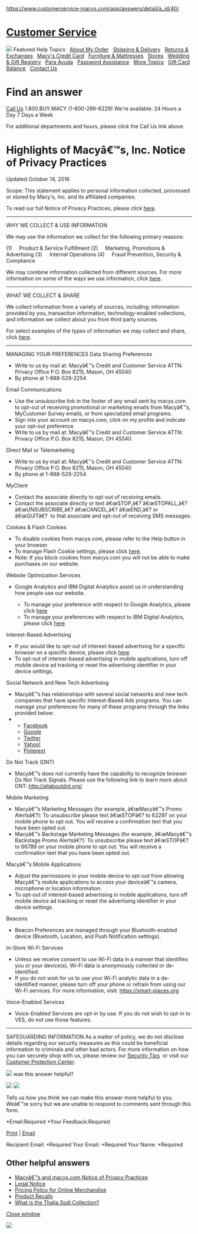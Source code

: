 https://www.customerservice-macys.com/app/answers/detail/a_id/40/

[Customer Service](https://www.customerservice-macys.com/)
==========================================================

![](https://www.customerservice-macys.com/euf/assets/images/spacer.gif)
Featured Help Topics
 
[About My Order](https://www.customerservice-macys.com/app/answers/list/session/L2F2LzEvdGltZS8xNDk1MzgyMTQxL3NpZC9kU293Vjdqbg==/c/2)
 
[Shipping & Delivery](https://www.customerservice-macys.com/app/answers/list/session/L2F2LzEvdGltZS8xNDk1MzgyMTQxL3NpZC9kU293Vjdqbg==/c/3)
 
[Returns & Exchanges](https://www.customerservice-macys.com/app/answers/list/session/L2F2LzEvdGltZS8xNDk1MzgyMTQxL3NpZC9kU293Vjdqbg==/c/4)
 
[Macy's Credit Card](https://www.customerservice-macys.com/app/answers/list/session/L2F2LzEvdGltZS8xNDk1MzgyMTQxL3NpZC9kU293Vjdqbg==/c/5)
 
[Furniture & Mattresses](https://www.customerservice-macys.com/app/answers/list/session/L2F2LzEvdGltZS8xNDk1MzgyMTQxL3NpZC9kU293Vjdqbg==/c/6)
 
[Stores](https://www.customerservice-macys.com/app/answers/list/session/L2F2LzEvdGltZS8xNDk1MzgyMTQxL3NpZC9kU293Vjdqbg==/c/7)
 
[Wedding & Gift Registry](https://www.customerservice-macys.com/app/answers/list/session/L2F2LzEvdGltZS8xNDk1MzgyMTQxL3NpZC9kU293Vjdqbg==/c/8)
 
[Para Ayuda](https://www.customerservice-macys.com/app/answers/list/session/L2F2LzEvdGltZS8xNDk1MzgyMTQxL3NpZC9kU293Vjdqbg==/c/13)
 
[Password Assistance](https://www.customerservice-macys.com/app/answers/detail/a_id/148)
 
[More Topics](https://www.customerservice-macys.com/app/answers/browse)
 
[Gift Card Balance](http://www1.macys.com/service/gift/index.ognc)
 
[Contact Us](https://www.customerservice-macys.com/app/contact/session/L2F2LzEvdGltZS8xNDk1MzgyMTQxL3NpZC9kU293Vjdqbg==)
 

Find an answer
==============

[Call Us](https://customerservice.macys.com/app/answers/detail/a_id/4518)
<span> 1.800.BUY.MACY</span>
(1-800-289-6229)
<span>We're available:</span>
24 Hours a Day
7 Days a Week

For additional departments and hours, please click the Call Us link above.

Highlights of Macyâ€™s, Inc. Notice of Privacy Practices
========================================================

<span><span><span>Updated October 14, 2016</span></span></span>

<span>Scope:</span> This statement applies to personal information collected, processed or stored by Macy's, Inc. and its affiliated companies.

<span>To read our full Notice of Privacy Practices, please click</span> [here](https://www.customerservice-macys.com/app/answers/detail/a_id/595/session/L2F2LzEvdGltZS8xNDk1MzgyMTQxL3NpZC9kU293Vjdqbg==).

------------------------------------------------------------------------

<span>WHY WE COLLECT & USE INFORMATION</span>

<span>We may use the information we collect for the following primary reasons:</span>

<span>(1)     Product & Service Fulfillment
(2)     Marketing, Promotions & Advertising
(3)     Internal Operations
(4)     Fraud Prevention, Security & Compliance
</span>

<span>We may combine information collected from different sources. For more information on some of the ways we use information, click [here](https://www.customerservice-macys.com/app/answers/detail/a_id/595#IT).</span>

------------------------------------------------------------------------

<span>WHAT WE COLLECT & SHARE</span>

We collect information from a variety of sources, including: information provided by you, transaction information, technology-enabled collections, and information we collect about you from third party sources.

For select examples of the types of information we may collect and share, click [here](https://www.customerservice-macys.com/app/answers/detail/a_id/595#share).

------------------------------------------------------------------------

<span>MANAGING YOUR PREFERENCES</span>
<span>Data Sharing Preferences</span>

-   Write to us by mail at:
    Macyâ€™s Credit and Customer Service
    ATTN: Privacy Office
    P.O. Box 8215, Mason, OH 45040
-   By phone at 1-888-529-2254

<span>Email Communications</span>

-   Use the unsubscribe link in the footer of any email sent by macys.com to opt-out of receiving promotional or marketing emails from Macyâ€™s, MyCustomer Survey emails, or from specialized email programs.
-   Sign into your account on macys.com, click on my profile and indicate your opt-out preference.
-   Write to us by mail at:
    Macyâ€™s Credit and Customer Service
    ATTN: Privacy Office
    P.O. Box 8215, Mason, OH 45040

<span>Direct Mail or Telemarketing</span>

-   Write to us by mail at:
    Macyâ€™s Credit and Customer Service
    ATTN: Privacy Office
    P.O. Box 8215, Mason, OH 45040
-   By phone at 1-888-529-2254

<span>MyClient</span>

-   Contact the associate directly to opt-out of receiving emails.
-   Contact the associate directly or text â€œSTOP,â€? â€œSTOPALL,â€? â€œUNSUBSCRIBE,â€? â€œCANCEL,â€? â€œEND,â€? or â€œQUITâ€?  to that associate and opt-out of receiving SMS messages.

<span>Cookies & Flash Cookies</span>

-   To disable cookies from macys.com, please refer to the Help button in your browser.
-   To manage Flash Cookie settings, please click [here](http://www.macromedia.com/support/documentation/en/flashplayer/help/settings_manager.html).
-   Note: If you block cookies from macys.com you will not be able to make purchases on our website.

<span>Website Optimization Services</span>

-   <span>Google Analytics and IBM Digital Analytics assist us in understanding how people use our website.</span>

    -   To manage your preference with respect to Google Analytics, please click [here](https://tools.google.com/dlpage/gaoptout)
    -   To manage your preferences with respect to IBM Digital Analytics, please click [here](http://www.macys.com/service/policies/ibmdigitalanalytics_options.jsp)

<span><a href="" id="adv"></a>Interest-Based Advertising</span>

-   If you would like to opt-out of interest-based advertising for a specific browser on a specific device, please click [here](http://www.networkadvertising.org/managing/opt_out.asp).
-   To opt-out of interest-based advertising in mobile applications, turn off mobile device ad tracking or reset the advertising identifier in your device settings.

<span>Social Network and New Tech Advertising</span>

-   Macyâ€™s has relationships with several social networks and new tech companies that have specific Interest-Based Ads programs. You can manage your preferences for many of these programs through the links provided below:
-   -   [Facebook](https://www.facebook.com/about/ads)
    -   [Google](https://www.google.com/settings/u/0/ads/authenticated?hl=en)  
    -   [Twitter](https://support.twitter.com/articles/20170405) 
    -   [Yahoo!](https://info.yahoo.com/privacy/in/yahoo/preferences/)  
    -   [Pinterest](https://help.pinterest.com/en/articles/personalization-and-data)

<span>Do Not Track (DNT)</span>

-   Macyâ€™s does not currently have the capability to recognize browser Do Not Track Signals. Please use the following link to learn more about DNT: <http://allaboutdnt.org/>

<span>Mobile Marketing</span>

-   Macyâ€™s Marketing Messages (for example, â€œMacyâ€™s Promo Alertsâ€?): To unsubscribe please text â€œSTOPâ€? to 62297 on your mobile phone to opt out. You will receive a confirmation text that you have been opted out.
-   Macyâ€™s Backstage Marketing Messages (for example, â€œMacyâ€™s Backstage Promo Alertsâ€?): To unsubscribe please text â€œSTOPâ€? to 66789 on your mobile phone to opt out. You will receive a confirmation text that you have been opted out.

<span>Macyâ€™s Mobile Applications</span>

-   Adjust the permissions in your mobile device to opt-out from allowing Macyâ€™s mobile applications to access your deviceâ€™s camera, microphone or location information.
-   To opt-out of interest-based advertising in mobile applications, turn off mobile device ad tracking or reset the advertising identifier in your device settings.

<span>Beacons</span>

-   Beacon Preferences are managed through your Bluetooth-enabled device (Bluetooth, Location, and Push Notification settings).

<span>In-Store Wi-Fi Services</span>

-   Unless we receive consent to use Wi-Fi data in a manner that identifies you or your device(s), Wi-Fi data is anonymously collected or de-identified.  
-   If you do not wish for us to use your Wi-Fi analytic data in a de-identified manner, please turn off your phone or refrain from using our Wi-Fi services. For more information, visit: <https://smart-places.org>

<span>Voice-Enabled Services</span>

-   Voice-Enabled Services are opt-in by use. If you do not wish to opt-in to VES, do not use those features.

------------------------------------------------------------------------

<span>SAFEGUARDING INFORMATION</span>
As a matter of policy, we do not disclose details regarding our security measures as this could be beneficial information to criminals and other bad actors.
For more information on how you can securely shop with us, please review our [Security Tips](https://www.customerservice-macys.com/app/answers/detail/a_id/42/session/L2F2LzEvdGltZS8xNDk1MzgyMTQxL3NpZC9kU293Vjdqbg==)  or visit our [Customer Protection Center](https://www.customerservice-macys.com/app/answers/list/c/15).

<img src="https://www.customerservice-macys.com/euf/assets/images/wide-content-separator.png" class="negativeLeftMargin" />
was this answer helpful?

<img src="https://www.customerservice-macys.com/euf/assets/images/yes_button.png" id="rn_CustomAnswerFeedback_9_RatingYesButton" class="rn_RatingButton" /> <img src="https://www.customerservice-macys.com/euf/assets/images/no_button.png" id="rn_CustomAnswerFeedback_9_RatingNoButton" class="rn_RatingButton" />

Tells us how you think we can make this answer more helpful to you. Weâ€™re sorry but we are unable to respond to comments sent through this form.

<span class="rn_Required">\*</span>Email:<span class="rn_ScreenReaderOnly">Required</span> <span class="rn_Required">\*</span>Your Feedback:<span class="rn_ScreenReaderOnly">Required</span>

<span id="rn_PrintPageLink_10" class="rn_PrintPageLink"> [<span>Print</span>](https://www.customerservice-macys.com/euf/rightnow/optimized/1491512470/themes/standard/ "Print this page") </span> |
<a href="https://www.customerservice-macys.com/euf/rightnow/optimized/1491512470/themes/standard/" id="rn_EmailAnswerLink_11_Link" title="Email a link to this answer"><span>Email</span></a>

Recipient Email: <span class="rn_Required"> \*</span><span class="rn_ScreenReaderOnly">Required</span> Your Email: <span class="rn_Required"> \*</span><span class="rn_ScreenReaderOnly">Required</span> Your Name: <span class="rn_Required"> \*</span><span class="rn_ScreenReaderOnly">Required</span>

Other helpful answers
---------------------

-   <a href="https://www.customerservice-macys.com/app/answers/detail/a_id/595/related/1/session/L2F2LzEvdGltZS8xNDk1MzgyMTQxL3NpZC9kU293Vjdqbg==?cm_sp=macys_customer_service-_-Other%20helpful%20answers-_-Macyâs%20and%20macys.com%20Notice%20of%20Privacy%20Practices" class="rn_OtherHelpfulAnswers">Macyâ€™s and macys.com Notice of Privacy Practices</a>
-   <a href="https://www.customerservice-macys.com/app/answers/detail/a_id/39/related/1/session/L2F2LzEvdGltZS8xNDk1MzgyMTQxL3NpZC9kU293Vjdqbg==?cm_sp=macys_customer_service-_-Other%20helpful%20answers-_-Legal%20Notice" class="rn_OtherHelpfulAnswers">Legal Notice</a>
-   <a href="https://www.customerservice-macys.com/app/answers/detail/a_id/14/related/1/session/L2F2LzEvdGltZS8xNDk1MzgyMTQxL3NpZC9kU293Vjdqbg==?cm_sp=macys_customer_service-_-Other%20helpful%20answers-_-Pricing%20Policy%20for%20Online%20Merchandise" class="rn_OtherHelpfulAnswers">Pricing Policy for Online Merchandise</a>
-   <a href="https://www.customerservice-macys.com/app/answers/detail/a_id/137/related/1/session/L2F2LzEvdGltZS8xNDk1MzgyMTQxL3NpZC9kU293Vjdqbg==?cm_sp=macys_customer_service-_-Other%20helpful%20answers-_-Product%20Recalls" class="rn_OtherHelpfulAnswers">Product Recalls</a>
-   <a href="https://www.customerservice-macys.com/app/answers/detail/a_id/4942/related/1/session/L2F2LzEvdGltZS8xNDk1MzgyMTQxL3NpZC9kU293Vjdqbg==?cm_sp=macys_customer_service-_-Other%20helpful%20answers-_-What%20is%20the%20Thalia%20Sodi%20Collection?" class="rn_OtherHelpfulAnswers">What is the Thalia Sodi Collection?</a>

[Close window](https://www.customerservice-macys.com/euf/rightnow/optimized/1491512470/themes/standard/)

![](https://www.customerservice-macys.com/euf/assets/images/noJSpixel.gif)


